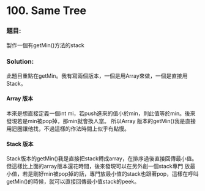 <h1> 100. Same Tree</h1>

<h3>題目:</h3>
製作一個有getMin()方法的stack<br>
<h3>Solution:</h3>
此題目重點在getMin。我有寫兩個版本，一個是用Array來做，一個是直接用Stack。<br>
<h4>Array 版本</h4>
本來是想直接定義一個int mi，若push進來的值小於min，則此值等於min。後來發現若是min被pop掉，那min就會換人當。
所以Array 版本的getMin()我是直接用迴圈讓他找，不過這樣的作法時間上似乎有點慢。
<br>
<h4>Stack 版本</h4>
Stack版本的getMin()我是直接把stack轉成array，在排序過後直接回傳最小值。但這樣比上面的array版本還花時間，後來發現可以在另外創一個stack專門
放最小值，若是剛好min被pop掉的話，專門放最小值的stack也跟著pop，這樣在呼叫getMin()的時候，就可以直接回傳最小值stack的peek。

